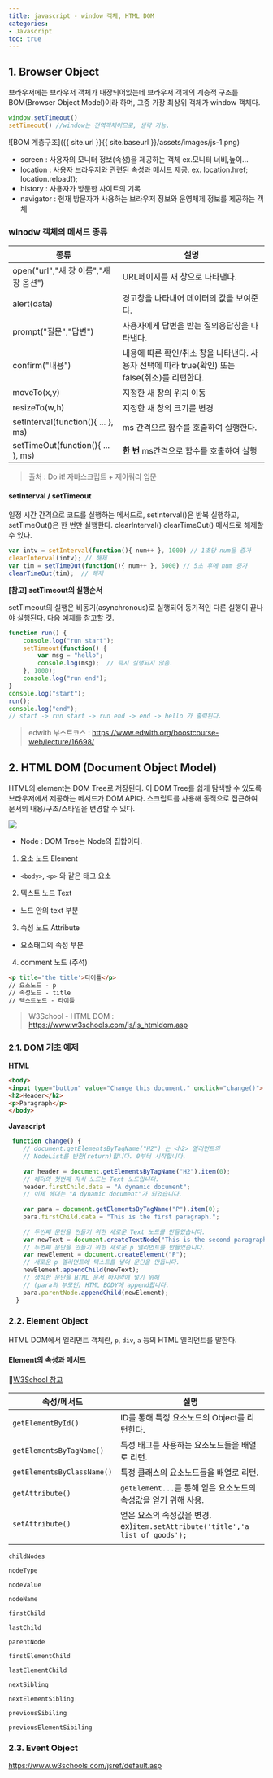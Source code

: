 ```yaml
---
title: javascript - window 객체, HTML DOM
categories:
- Javascript
toc: true
---
```


## 1. Browser Object

브라우저에는 브라우저 객체가 내장되어있는데 브라우저 객체의 계층적 구조를 BOM(Browser Object Model)이라 하며, 그중 가장 최상위 객체가 window 객체다.

```js
window.setTimeout()
setTimeout() //window는 전역객체이므로, 생략 가능.
```

![BOM 계층구조]({{ site.url }}{{ site.baseurl }}/assets/images/js-1.png)


* screen : 사용자의 모니터 정보(속성)을 제공하는 객체 ex.모니터 너비,높이...
* location : 사용자 브라우저와 관련된 속성과 메서드 제공. ex. location.href; location.reload();
* history : 사용자가 방문한 사이트의 기록
* navigator : 현재 방문자가 사용하는 브라우저 정보와 운영체제 정보를 제공하는 객체


### winodw 객체의 메서드 종류

|종류|설명|
|---|---|
|open("url","새 창 이름","새 창 옵션")|URL페이지를 새 창으로 나타낸다.|
|alert(data)|경고창을 나타내어 데이터의 값을 보여준다.|
|prompt("질문","답변")|사용자에게 답변을 받는 질의응답창을 나타낸다.|
|confirm("내용")|내용에 따른 확인/취소 창을 나타낸다. 사용자 선택에 따라 true(확인) 또는 false(취소)를 리턴한다.|
|moveTo(x,y)|지정한 새 창의 위치 이동|
|resizeTo(w,h)|지정한 새 창의 크기를 변경|
|setInterval(function(){ ... }, ms)|ms 간격으로 함수를 호출하여 실행한다.|
|setTimeOut(function(){ ... }, ms)|**한 번** ms간격으로 함수를 호출하여 실행 |


>출처 : Do it! 자바스크립트 + 제이쿼리 입문

#### setInterval / setTimeout

일정 시간 간격으로 코드를 실행하는 메서드로, setInterval()은 반복 실행하고, setTimeOut()은 한 번만 실행한다.
clearInterval() clearTimeOut() 메서드로 해제할 수 있다.

```js
var intv = setInterval(function(){ num++ }, 1000) // 1초당 num을 증가
clearInterval(intv); // 해제
var tim = setTimeOut(function(){ num++ }, 5000) // 5초 후에 num 증가
clearTimeOut(tim);  // 해제
```

**[참고] setTimeout의 실행순서**

setTimeout의 실행은 비동기(asynchronous)로 실행되어 동기적인 다른 실행이 끝나야 실행된다. 다음 예제를 참고할 것.

```js
function run() {
    console.log("run start");
    setTimeout(function() {
        var msg = "hello";
        console.log(msg);  // 즉시 실행되지 않음.
    }, 1000);
    console.log("run end");
}
console.log("start");
run();
console.log("end");
// start -> run start -> run end -> end -> hello 가 출력된다.
```

> edwith 부스트코스
> : <https://www.edwith.org/boostcourse-web/lecture/16698/>



## 2. HTML DOM (Document Object Model)

HTML의 element는 DOM Tree로 저장된다. 이 DOM Tree를 쉽게 탐색할 수 있도록 브라우저에서 제공하는 메서드가 DOM API다.
스크립트를 사용해 동적으로 접근하여 문서의 내용/구조/스타일을 변경할 수 있다.

<img src="https://www.w3schools.com/js/pic_htmltree.gif">

* Node : DOM Tree는 Node의 집합이다.
1. 요소 노드 Element
  - ``<body>``, ``<p>`` 와 같은 태그 요소
2. 텍스트 노드 Text
  - 노드 안의 text 부분
3. 속성 노드 Attribute
  - 요소태그의 속성 부분
4. comment 노드 (주석)

```html
<p title='the title'>타이틀</p>
// 요소노드 - p
// 속성노드 - title
// 텍스트노드 - 타이틀
```

> W3School - HTML DOM
> : <https://www.w3schools.com/js/js_htmldom.asp>

### 2.1. DOM 기초 예제

**HTML**

```html
<body>
<input type="button" value="Change this document." onclick="change()">
<h2>Header</h2>
<p>Paragraph</p>
</body>
```

**Javascript**

```javascript
 function change() {
    // document.getElementsByTagName("H2") 는 <h2> 엘리먼트의
    // NodeList를 반환(return)합니다. 0부터 시작합니다.
    
    var header = document.getElementsByTagName("H2").item(0);
    // 헤더의 첫번째 자식 노드는 Text 노드입니다.
    header.firstChild.data = "A dynamic document";
    // 이제 헤더는 "A dynamic document"가 되었습니다.
    
    var para = document.getElementsByTagName("P").item(0);
    para.firstChild.data = "This is the first paragraph.";
    
    // 두번째 문단을 만들기 위한 새로운 Text 노드를 만들었습니다. 
    var newText = document.createTextNode("This is the second paragraph.");
    // 두번째 문단을 만들기 위한 새로운 p 엘리먼트를 만들었습니다.
    var newElement = document.createElement("P");
    // 새로운 p 엘리먼트에 텍스트를 넣어 문단을 만듭니다.
    newElement.appendChild(newText);
    // 생성한 문단을 HTML 문서 마지막에 넣기 위해
    // (para의 부모인) HTML BODY에 append합니다.
    para.parentNode.appendChild(newElement);
  }
```

### 2.2. Element Object

HTML DOM에서 엘리먼트 객체란, `p`, `div`, `a` 등의 HTML 엘리먼트를 말한다.

#### Element의 속성과 메서드

🔗<a href="https://www.w3schools.com/jsref/dom_obj_all.asp">W3School 참고</a>

|속성/메서드|설명|
|---|---|
|`getElementById()`|ID를 통해 특정 요소노드의 Object를 리턴한다.|
|`getElementsByTagName()`|특정 태그를 사용하는 요소노드들을 배열로 리턴.|
|`getElementsByClassName()`|특정 클래스의 요소노드들을 배열로 리턴.|
|`getAttribute()`|`getElement...`를 통해 얻은 요소노드의 속성값을 얻기 위해 사용.|
|`setAttribute()`|얻은 요소의 속성값을 변경. ex)`item.setAttribute('title','a list of goods');`|
||

`childNodes`

`nodeType`

`nodeValue`

`nodeName`

`firstChild`

`lastChild`

`parentNode`

`firstElementChild`

`lastElementChild`

`nextSibling`

`nextElementSibling`

`previousSibiling`

`previousElementSibiling`


### 2.3. Event Object


https://www.w3schools.com/jsref/default.asp